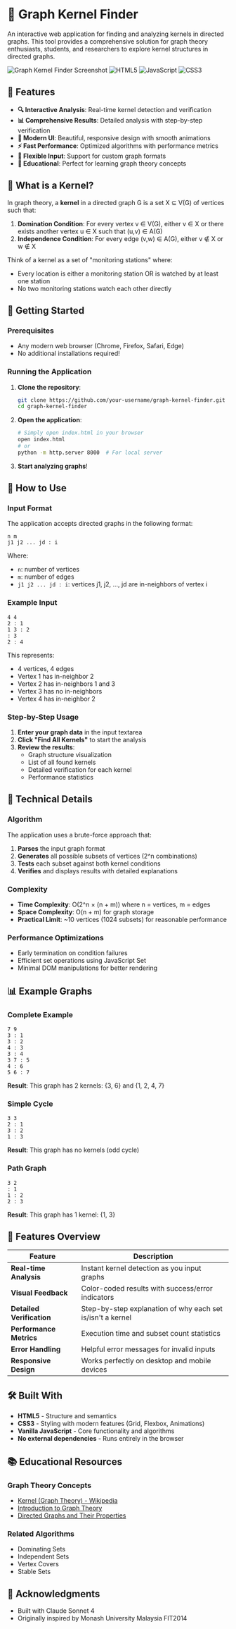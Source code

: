 # 🎯 Graph Kernel Finder

An interactive web application for finding and analyzing kernels in directed graphs. This tool provides a comprehensive solution for graph theory enthusiasts, students, and researchers to explore kernel structures in directed graphs.

![Graph Kernel Finder Screenshot](https://img.shields.io/badge/Status-Active-brightgreen) ![HTML5](https://img.shields.io/badge/HTML5-E34F26?logo=html5&logoColor=white) ![JavaScript](https://img.shields.io/badge/JavaScript-F7DF1E?logo=javascript&logoColor=black) ![CSS3](https://img.shields.io/badge/CSS3-1572B6?logo=css3&logoColor=white)

## 🌟 Features

- **🔍 Interactive Analysis**: Real-time kernel detection and verification
- **📊 Comprehensive Results**: Detailed analysis with step-by-step verification
- **🎨 Modern UI**: Beautiful, responsive design with smooth animations
- **⚡ Fast Performance**: Optimized algorithms with performance metrics
- **📝 Flexible Input**: Support for custom graph formats
- **🔬 Educational**: Perfect for learning graph theory concepts

## 🧮 What is a Kernel?

In graph theory, a **kernel** in a directed graph G is a set X ⊆ V(G) of vertices such that:

1. **Domination Condition**: For every vertex v ∈ V(G), either v ∈ X or there exists another vertex u ∈ X such that (u,v) ∈ A(G)
2. **Independence Condition**: For every edge (v,w) ∈ A(G), either v ∉ X or w ∉ X

Think of a kernel as a set of "monitoring stations" where:
- Every location is either a monitoring station OR is watched by at least one station
- No two monitoring stations watch each other directly

## 🚀 Getting Started

### Prerequisites

- Any modern web browser (Chrome, Firefox, Safari, Edge)
- No additional installations required!

### Running the Application

1. **Clone the repository**:
   ```bash
   git clone https://github.com/your-username/graph-kernel-finder.git
   cd graph-kernel-finder
   ```

2. **Open the application**:
   ```bash
   # Simply open index.html in your browser
   open index.html
   # or
   python -m http.server 8000  # For local server
   ```

3. **Start analyzing graphs**!

## 📖 How to Use

### Input Format

The application accepts directed graphs in the following format:

```
n m
j1 j2 ... jd : i
```

Where:
- `n`: number of vertices
- `m`: number of edges
- `j1 j2 ... jd : i`: vertices j1, j2, ..., jd are in-neighbors of vertex i

### Example Input

```
4 4
2 : 1
1 3 : 2
: 3
2 : 4
```

This represents:
- 4 vertices, 4 edges
- Vertex 1 has in-neighbor 2
- Vertex 2 has in-neighbors 1 and 3
- Vertex 3 has no in-neighbors
- Vertex 4 has in-neighbor 2

### Step-by-Step Usage

1. **Enter your graph data** in the input textarea
2. **Click "Find All Kernels"** to start the analysis
3. **Review the results**:
   - Graph structure visualization
   - List of all found kernels
   - Detailed verification for each kernel
   - Performance statistics

## 🔧 Technical Details

### Algorithm

The application uses a brute-force approach that:

1. **Parses** the input graph format
2. **Generates** all possible subsets of vertices (2^n combinations)
3. **Tests** each subset against both kernel conditions
4. **Verifies** and displays results with detailed explanations

### Complexity

- **Time Complexity**: O(2^n × (n + m)) where n = vertices, m = edges
- **Space Complexity**: O(n + m) for graph storage
- **Practical Limit**: ~10 vertices (1024 subsets) for reasonable performance

### Performance Optimizations

- Early termination on condition failures
- Efficient set operations using JavaScript Set
- Minimal DOM manipulations for better rendering

## 📊 Example Graphs

### Complete Example
```
7 9
3 : 1
3 : 2
4 : 3
3 : 4
3 7 : 5
4 : 6
5 6 : 7
```
**Result**: This graph has 2 kernels: {3, 6} and {1, 2, 4, 7}

### Simple Cycle
```
3 3
2 : 1
3 : 2
1 : 3
```
**Result**: This graph has no kernels (odd cycle)

### Path Graph
```
3 2
: 1
1 : 2
2 : 3
```
**Result**: This graph has 1 kernel: {1, 3}

## 🎨 Features Overview

| Feature | Description |
|---------|-------------|
| **Real-time Analysis** | Instant kernel detection as you input graphs |
| **Visual Feedback** | Color-coded results with success/error indicators |
| **Detailed Verification** | Step-by-step explanation of why each set is/isn't a kernel |
| **Performance Metrics** | Execution time and subset count statistics |
| **Error Handling** | Helpful error messages for invalid inputs |
| **Responsive Design** | Works perfectly on desktop and mobile devices |

## 🛠️ Built With

- **HTML5** - Structure and semantics
- **CSS3** - Styling with modern features (Grid, Flexbox, Animations)
- **Vanilla JavaScript** - Core functionality and algorithms
- **No external dependencies** - Runs entirely in the browser

## 📚 Educational Resources

### Graph Theory Concepts
- [Kernel (Graph Theory) - Wikipedia](https://en.wikipedia.org/wiki/Kernel_(graph_theory))
- [Introduction to Graph Theory](https://www.example.com)
- [Directed Graphs and Their Properties](https://www.example.com)

### Related Algorithms
- Dominating Sets
- Independent Sets
- Vertex Covers
- Stable Sets

## 🙏 Acknowledgments

- Built with Claude Sonnet 4
- Originally inspired by Monash University Malaysia FIT2014
